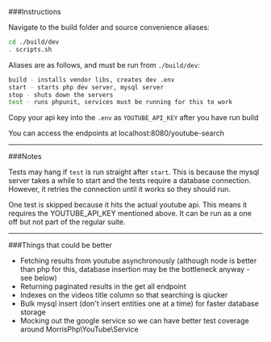 
###Instructions


Navigate to the build folder and source convenience aliases:

```sh
cd ./build/dev
. scripts.sh
```

Aliases are as follows, and must be run from `./build/dev`:

```sh
build - installs vendor libs, creates dev .env
start - starts php dev server, mysql server
stop - shuts down the servers
test - runs phpunit, services must be running for this to work
```

Copy your api key into the `.env` as `YOUTUBE_API_KEY` after you have run build

You can access the endpoints at localhost:8080/youtube-search

---

###Notes 

Tests may hang if `test` is run straight after `start`. This is because the mysql server takes a while to start and the tests require a database connection. However, it retries the connection until it works so they should run.

One test is skipped because it hits the actual youtube api. This means it requires the YOUTUBE_API_KEY mentioned above. It can be run as a one off but not part of the regular suite.


---

###Things that could be better

- Fetching results from youtube asynchronously (although node is better than php for this, database insertion may be the bottleneck anyway - see below)
- Returning paginated results in the get all endpoint
- Indexes on the videos title column so that searching is qiucker
- Bulk mysql insert (don't insert entities one at a time) for faster database storage
- Mocking out the google service so we can have better test coverage around MorrisPhp\YouTube\Service
